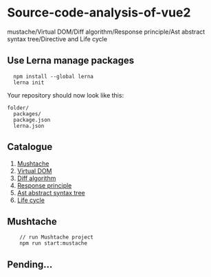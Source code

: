 # Source-code-analysis-of-vue2

mustache/Virtual DOM/Diff algorithm/Response principle/Ast abstract syntax tree/Directive and Life cycle

## Use Lerna manage packages

```dos
  npm install --global lerna
  lerna init  
```

Your repository should now look like this:

```dos
folder/
  packages/
  package.json
  lerna.json
```

## Catalogue

1. [Mushtache](#jump1)
2. [Virtual DOM](#jump2)
3. [Diff algorithm](#jump3)
4. [Response principle](#jump4)
5. [Ast abstract syntax tree](#jump5)
6. [Life cycle](#jump6)

## <span id="jump1">Mushtache</span>

```dos
    // run Mushtache project
    npm run start:mustache
```

## Pending...
